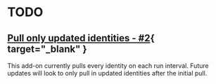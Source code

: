 # TODO

## [Pull only updated identities - #2](https://github.com/ZachChristensen28/TA-crowdstrike-identities/issues/2){ target="_blank" }

This add-on currently pulls every identity on each run interval. Future updates will look to only pull in updated identities after the initial pull. 